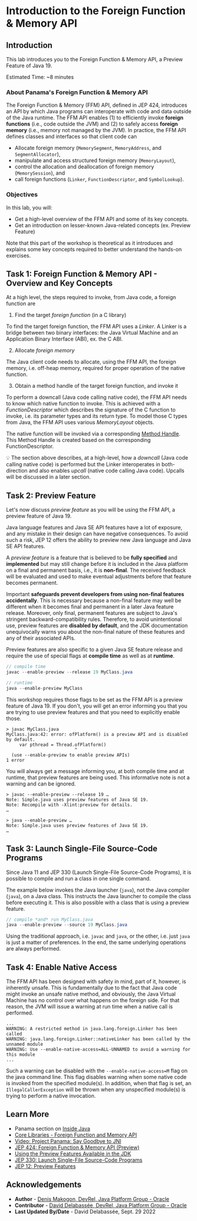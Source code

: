 # Introduction to the Foreign Function & Memory API

## Introduction


This lab introduces you to the Foreign Function & Memory API, a Preview Feature of Java 19.

Estimated Time: ~8 minutes



### **About Panama's Foreign Function & Memory API**

The Foreign Function & Memory (FFM) API, defined in JEP 424, introduces an API by which Java programs can interoperate with code and data outside of the Java runtime. The FFM API enables (1) to efficiently invoke **foreign functions** (i.e., code outside the JVM) and (2) to safely access **foreign memory** (i.e., memory not managed by the JVM). In practice, the FFM API defines classes and interfaces so that client code can

   * Allocate foreign memory (`MemorySegment`, `MemoryAddress`, and `SegmentAllocator`),
   * manipulate and access structured foreign memory (`MemoryLayout`),
   * control the allocation and deallocation of foreign memory (`MemorySession`), and
   * call foreign functions (`Linker`, `FunctionDescriptor`, and `SymbolLookup`).


### **Objectives**


In this lab, you will:
* Get a high-level overview of the FFM API and some of its key concepts.
* Get an introduction on lesser-known Java-related concepts (ex. Preview Feature)

Note that this part of the workshop is theoretical as it introduces and explains some key concepts required to better understand the hands-on exercises.

## Task 1: Foreign Function & Memory API - Overview and Key Concepts

   At a high level, the steps required to invoke, from Java code, a foreign function are
   
   1. Find the target *foreign function* (in a C library)
   
   To find the target foreign function, the FFM API uses a *Linker*. A Linker is a bridge between two binary interfaces: the Java Virtual Machine and an Application Binary Interface (ABI), ex. the C ABI.
   
   2. Allocate *foreign memory*
   
   The Java client code needs to allocate, using the FFM API, the foreign memory, i.e. off-heap memory, required for proper operation of the native function.
   
   3. Obtain a method handle of the target foreign function, and invoke it

   To perform a downcall (Java code calling native code), the FFM API needs to know which native function to invoke. This is achieved with a *FunctionDescriptor* which describes the signature of the C function to invoke, i.e. its parameter types and its return type. To model those C types from Java, the FFM API uses various *MemoryLayout* objects.

   The native function will be invoked via a corresponding [Method Handle](https://docs.oracle.com/en/java/javase/19/docs/api/java.base/java/lang/invoke/MethodHandle.html). This Method Handle is created based on the corresponding FunctionDescriptor.
   

💡 The section above describes, at a high-level, how a *downcall* (Java code calling native code) is performed but the Linker interoperates in both-direction and also enables *upcall* (native code calling Java code). Upcalls will be discussed in a later section.


## Task 2: Preview Feature

Let's now discuss *preview feature* as you will be using the FFM API, a preview feature of Java 19. 

Java language features and Java SE API features have a lot of exposure, and any mistake in their design can have negative consequences. To avoid such a risk, JEP 12 offers the ability to preview new Java language and Java SE API features.

A *preview feature* is a feature that is believed to be **fully specified** and **implemented** but may still change before it is included in the Java platform on a final and permanent basis, i.e., it is **non-final**. The received feedback will be evaluated and used to make eventual adjustments before that feature becomes permanent.

Important **safeguards prevent developers from using non-final features accidentally**. This is necessary because a non-final feature may well be different when it becomes final and permanent in a later Java feature release. Moreover, only final, permanent features are subject to Java's stringent backward-compatibility rules. Therefore, to avoid unintentional use, preview features are **disabled by default**, and the JDK documentation unequivocally warns you about the non-final nature of these features and any of their associated APIs.

Preview features are also specific to a given Java SE feature release and require the use of special flags at **compile time** as well as at **runtime**.


```java
// compile time
javac --enable-preview --release 19 MyClass.java
```

```java
// runtime
java --enable-preview MyClass
```
This workshop requires those flags to be set as the FFM API is a preview feature of Java 19. If you don't, you will get an error informing you that you are trying to use preview features and that you need to explicitly enable those.

```text
> javac MyClass.java
MyClass.java:42: error: ofPlatform() is a preview API and is disabled by default.
     var pthread = Thread.ofPlatform()
                          ^
  (use --enable-preview to enable preview APIs)
1 error
```

You will always get a message informing you, at both compile time and at runtime, that preview features are being used. This informative note is not a warning and can be ignored.


```text 
> javac --enable-preview --release 19 …
Note: Simple.java uses preview features of Java SE 19.
Note: Recompile with -Xlint:preview for details.
…

> java --enable-preview …
Note: Simple.java uses preview features of Java SE 19.
…
```

## Task 3: Launch Single-File Source-Code Programs

Since Java 11 and JEP 330 (Launch Single-File Source-Code Programs), it is possible to compile and run a class in one single command. 

The example below invokes the Java launcher (`java`), not the Java compiler (`java`), on a Java class. This instructs the Java launcher to compile the class before executing it. This is also possible with a class that is using a preview feature.


```java
// compile *and* run MyClass.java
java --enable-preview --source 19 MyClass.java
```

Using the traditional approach, i.e. `javac` and `java`, or the other, i.e. just `java` is just a matter of preferences. In the end, the same underlying operations are always performed.

## Task 4: Enable Native Access

The FFM API has been designed with safety in mind, part of it, however, is inherently unsafe. This is fundamentally due to the fact that Java code might invoke an unsafe native method, and obviously, the Java Virtual Machine has no control over what happens on the foreign side. For that reason, the JVM will issue a warning at run time when a native call is performed.

```text
...
WARNING: A restricted method in java.lang.foreign.Linker has been called
WARNING: java.lang.foreign.Linker::nativeLinker has been called by the unnamed module
WARNING: Use --enable-native-access=ALL-UNNAMED to avoid a warning for this module
...
```

Such a warning can be disabled with the `--enable-native-access=M` flag on the java command line. This flag disables warning when some native code is invoked from the specified module(s). In addition, when that flag is set, an `IllegalCallerException` will be thrown when any unspecified module(s) is trying to perform a native invocation. 


## Learn More


* Panama section on [Inside Java](https://inside.java/tag/panama)
* [Core Libraries - Foreign Function and Memory API](https://docs.oracle.com/en/java/javase/19/core/foreign-function-and-memory-api.html#GUID-FBE990DA-C356-46E8-9109-C75567849BA8)
* [Video: Project Panama: Say Goodbye to JNI](https://inside.java/2022/04/04/projectpanama/)
* [JEP 424: Foreign Function & Memory API (Preview)](https://openjdk.org/jeps/424)
* [Using the Preview Features Available in the JDK](https://dev.java/learn/using-the-preview-features-available-in-the-jdk/)
* [JEP 330: Launch Single-File Source-Code Programs](https://openjdk.org/jeps/330)
* [JEP 12: Preview Features](https://openjdk.org/jeps/12)


## Acknowledgements
* **Author** - [Denis Makogon, DevRel, Java Platform Group - Oracle](https://twitter.com/denis_makogon)
* **Contributor** -  [David Delabassée, DevRel, Java Platform Group - Oracle](https://twitter.com/delabassee)
* **Last Updated By/Date** - David Delabassée, Sept. 29 2022
